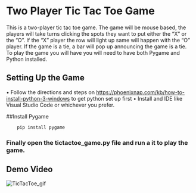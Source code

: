 # Two Player Tic Tac Toe Game

This is a two-player tic tac toe game. The game will be mouse based, the players will take turns clicking the spots they want to put either the “X” or the “O”. If the “X” player the row will light up same will happen with the “O” player. If the game is a tie, a bar will pop up announcing the game is a tie. To play the game you will have you will need to have both Pygame and Python installed. 


## Setting Up the Game
•	Follow the directions and steps on https://phoenixnap.com/kb/how-to-install-python-3-windows to get python set up first
•	Install and IDE like Visual Studio Code or whichever you prefer. 

##Install Pygame
```bash
	pip install pygame
``` 
	
###  Finally open the tictactoe_game.py file and run a it to play the game.


## Demo Video
![TicTacToe_gif](https://user-images.githubusercontent.com/111699655/225245956-3677624e-6845-408e-95a2-20d22a791ed0.gif)

